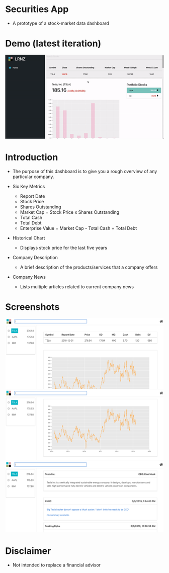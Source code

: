 # Securities App
+ A prototype of a stock-market data dashboard

# Demo (latest iteration)
![nothing-to-show](./demos/new-demo.gif)

# Introduction
+ The purpose of this dashboard is to give you a rough overview of any particular company.

+ Six Key Metrics
    + Report Date
    + Stock Price
    + Shares Outstanding
    + Market Cap = Stock Price x Shares Outstanding
    + Total Cash
    + Total Debt
    + Enterprise Value = Market Cap - Total Cash + Total Debt

+ Historical Chart
    + Displays stock price for the last five years

+ Company Description
    + A brief description of the products/services that a company offers 

+ Company News
    + Lists multiple articles related to current company news

# Screenshots
![nothing-to-show](./demos/one.png)
![nothing-to-show](./demos/two.png)
![nothing-to-show](./demos/three.png)

# Disclaimer
+ Not intended to replace a financial advisor